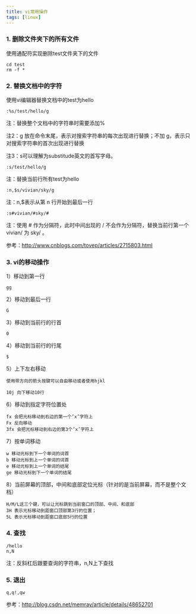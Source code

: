 ```yaml
---
title: vi常用操作
tags: [linux]
---
```


### 1. 删除文件夹下的所有文件

使用通配符实现删除test文件夹下的文件

```
cd test
rm -f *
```

### 2. 替换文档中的字符

使用vi编辑器替换文档中的test为hello

```
:%s/test/hello/g
```

注：替换整个文档中的字符串时需要添加%

注2：g 放在命令末尾，表示对搜索字符串的每次出现进行替换；不加 g，表示只对搜索字符串的首次出现进行替换

注3：s可以理解为substitude英文的首写字母。

```
:s/test/hello/g 
```

注：替换当前行所有test为hello

```
:n,$s/vivian/sky/g
```

注：n,$表示从第 n 行开始到最后一行

```
:s#vivian/#sky/#
```

注：使用 # 作为分隔符，此时中间出现的 / 不会作为分隔符，替换当前行第一个 vivian/ 为 sky/ 。

参考：http://www.cnblogs.com/tovep/articles/2715803.html

### 3. vi的移动操作

1）移动到第一行

```
gg
```

2）移动到最后一行

```
G
```

3）移动到当前行的行首

```
0
```

4）移动到当前行的行尾

```
$
```

5）上下左右移动

```
使用带方向的箭头按键可以自由移动或者使用hjkl
```

```
10j 向下移动10行
```

6）移动到指定字符位置处

```
fx 会把光标移动到右边的第一个’x’字符上
Fx 反向移动
3fx 会把光标移动到右边的第3个’x’字符上
```

7）按单词移动

```
w 移动光标到下一个单词的词首
b 移动光标到上一个单词的词首
e 移动光标到上一个单词的结尾
ge 移动光标到下一个单词的结尾
```

8）当前屏幕的顶部，中间和底部定位光标（针对的是当前屏幕，而不是整个文档）

```
H/M/L这三个键，可以让光标跳到当前窗口的顶部、中间、和底部
3H 表示光标移动到距窗口顶部第3行的位置；
5L 表示光标移动到距窗口底部5行的位置
```

### 4. 查找

```
/hello
n,N
```

注：反斜杠后跟要查询的字符串，n,N上下查找

### 5. 退出

```
q,q!,qw
```

参考：http://blog.csdn.net/memray/article/details/48652701